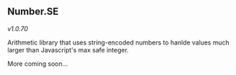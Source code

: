 
## Number.SE

*v1.0.70*

Arithmetic library that uses string-encoded numbers to hanlde values much larger than Javascript's max safe integer.

More coming soon...
